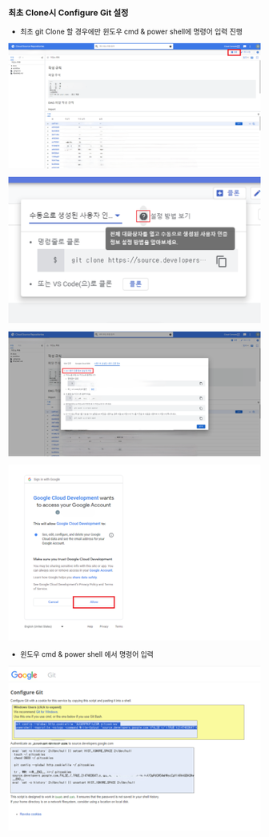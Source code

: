 ### 최초 Clone시 Configure Git 설정

* 최초 git Clone 할 경우에만 윈도우 cmd & power shell에 명령어 입력 진행

![image](./images/airflow-clone-1.png)  

![image](./images/airflow-clone-2.png)  

![image](./images/airflow-clone-3.png)  

![image](./images/airflow-clone-4.png)  

* 윈도우 cmd & power shell 에서 명령어 입력

![image](./images/airflow-clone-5.png)  